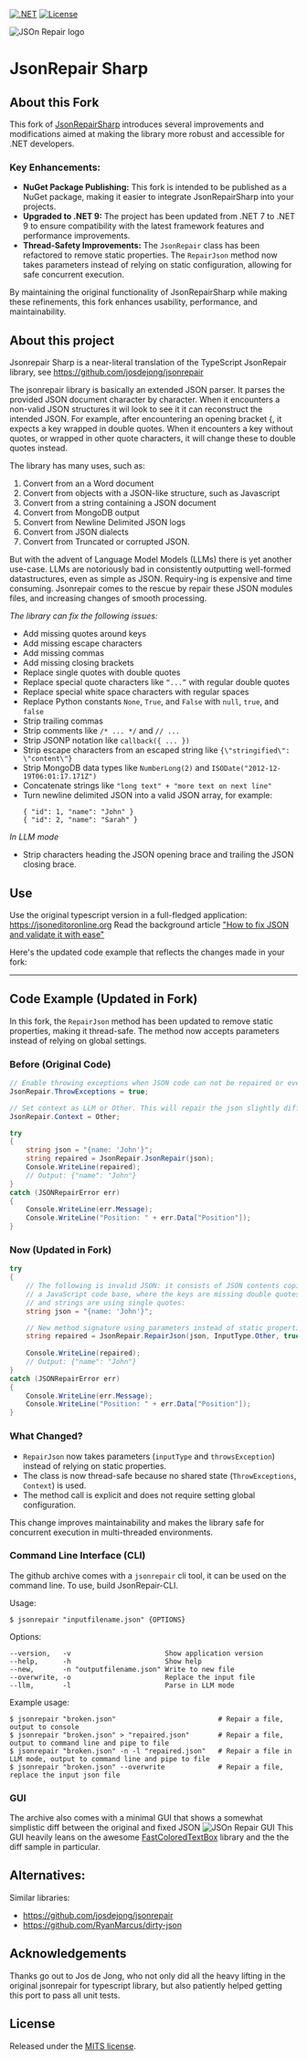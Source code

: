[![.NET](https://github.com/thijse/JsonRepairSharp/actions/workflows/dotnet.yml/badge.svg)](https://github.com/thijse/JsonRepairSharp/actions/workflows/dotnet.yml)
[![License](https://img.shields.io/badge/license-MIT-blue.svg)](LICENSE)

![JSOn Repair logo](/Assets/logo_small.png?raw=true )
# JsonRepair Sharp

## About this Fork

This fork of [JsonRepairSharp](https://github.com/thijse/JsonRepairSharp) introduces several improvements and modifications aimed at making the library more robust and accessible for .NET developers.

### Key Enhancements:

- **NuGet Package Publishing:** This fork is intended to be published as a NuGet package, making it easier to integrate JsonRepairSharp into your projects.
- **Upgraded to .NET 9:** The project has been updated from .NET 7 to .NET 9 to ensure compatibility with the latest framework features and performance improvements.
- **Thread-Safety Improvements:** The `JsonRepair` class has been refactored to remove static properties. The `RepairJson` method now takes parameters instead of relying on static configuration, allowing for safe concurrent execution.

By maintaining the original functionality of JsonRepairSharp while making these refinements, this fork enhances usability, performance, and maintainability.

## About this project

Jsonrepair Sharp is a near-literal translation of the TypeScript JsonRepair library, see https://github.com/josdejong/jsonrepair

The jsonrepair library is basically an extended JSON parser. It parses the provided JSON document character by character. When it encounters a non-valid JSON structures it wil look to see it it can reconstruct the intended JSON. For example, after encountering an opening bracket {, it expects a key wrapped in double quotes. When it encounters a key without quotes, or wrapped in other quote characters, it will change these to double quotes instead.

The library has many uses, such as:

1. Convert from an a Word document
1. Convert from objects with a JSON-like structure, such as Javascript
1. Convert from a string containing a JSON document
1. Convert from MongoDB output
1. Convert from Newline Delimited JSON logs
1. Convert from JSON dialects
1. Convert from Truncated or corrupted JSON.

But with the advent of Language Model Models (LLMs) there is yet another use-case. LLMs are notoriously bad in consistently outputting well-formed datastructures, even as simple as JSON. Requiry-ing is expensive and time consuming.  Jsonrepair comes to the rescue by repair these JSON modules files, and increasing changes of smooth processing.

*The library can fix the  following issues:*

- Add missing quotes around keys
- Add missing escape characters
- Add missing commas
- Add missing closing brackets
- Replace single quotes with double quotes
- Replace special quote characters like `“...”`  with regular double quotes
- Replace special white space characters with regular spaces
- Replace Python constants `None`, `True`, and `False` with `null`, `true`, and `false`
- Strip trailing commas
- Strip comments like `/* ... */` and `// ...`
- Strip JSONP notation like `callback({ ... })`
- Strip escape characters from an escaped string like `{\"stringified\": \"content\"}`
- Strip MongoDB data types like `NumberLong(2)` and `ISODate("2012-12-19T06:01:17.171Z")`
- Concatenate strings like `"long text" + "more text on next line"`
- Turn newline delimited JSON into a valid JSON array, for example:
    ```
    { "id": 1, "name": "John" }
    { "id": 2, "name": "Sarah" }
    ```

*In LLM mode*
- Strip characters heading the JSON opening brace and  trailing the JSON closing brace.


## Use

Use the original typescript version in a full-fledged application: https://jsoneditoronline.org
Read the background article ["How to fix JSON and validate it with ease"](https://jsoneditoronline.org/indepth/parse/fix-json/)

Here's the updated code example that reflects the changes made in your fork:

---

## Code Example (Updated in Fork)

In this fork, the `RepairJson` method has been updated to remove static properties, making it thread-safe. The method now accepts parameters instead of relying on global settings.

### **Before (Original Code)**
```cs
// Enable throwing exceptions when JSON code can not be repaired or even understood (enabled by default)
JsonRepair.ThrowExceptions = true;

// Set context as LLM or Other. This will repair the json slightly differently. (Other by default)
JsonRepair.Context = Other;

try
{
    string json = "{name: 'John'}";
    string repaired = JsonRepair.JsonRepair(json);
    Console.WriteLine(repaired);
    // Output: {"name": "John"}
}
catch (JSONRepairError err)
{
    Console.WriteLine(err.Message);
    Console.WriteLine("Position: " + err.Data["Position"]);
}
```

### **Now (Updated in Fork)**
```cs
try
{
    // The following is invalid JSON: it consists of JSON contents copied from 
    // a JavaScript code base, where the keys are missing double quotes, 
    // and strings are using single quotes:
    string json = "{name: 'John'}";

    // New method signature using parameters instead of static properties
    string repaired = JsonRepair.RepairJson(json, InputType.Other, true);
    
    Console.WriteLine(repaired);
    // Output: {"name": "John"}
}
catch (JSONRepairError err)
{
    Console.WriteLine(err.Message);
    Console.WriteLine("Position: " + err.Data["Position"]);
}
```

### **What Changed?**
- `RepairJson` now takes parameters (`inputType` and `throwsException`) instead of relying on static properties.
- The class is now thread-safe because no shared state (`ThrowExceptions`, `Context`) is used.
- The method call is explicit and does not require setting global configuration.

This change improves maintainability and makes the library safe for concurrent execution in multi-threaded environments.

### Command Line Interface (CLI)

The github archive comes with a `jsonrepair` cli tool, it can be used on the command line. To use, build JsonRepair-CLI.

Usage:

```
$ jsonrepair "inputfilename.json" {OPTIONS}
```

Options:

```
--version,   -v                       Show application version
--help,      -h                       Show help
--new,       -n "outputfilename.json" Write to new file
--overwrite, -o                       Replace the input file
--llm,       -l                       Parse in LLM mode
```

Example usage:

```
$ jsonrepair "broken.json"                         # Repair a file, output to console
$ jsonrepair "broken.json" > "repaired.json"       # Repair a file, output to command line and pipe to file
$ jsonrepair "broken.json" -n -l "repaired.json"   # Repair a file in LLM mode, output to command line and pipe to file
$ jsonrepair "broken.json" --overwrite             # Repair a file, replace the input json file
```

### GUI

The archive also comes with a minimal GUI that shows a somewhat simplistic diff between the original and fixed JSON
![JSOn Repair GUI](/Assets/JsonRepairGui.png?raw=true )
This GUI heavily leans on the awesome [FastColoredTextBox](https://github.com/PavelTorgashov/FastColoredTextBox) library and the the diff sample in particular.



## Alternatives:

Similar libraries:

- https://github.com/josdejong/jsonrepair
- https://github.com/RyanMarcus/dirty-json

## Acknowledgements

Thanks go out to Jos de Jong, who not only did all the heavy lifting in the original jsonrepair for typescript library, but also patiently helped getting this port to pass all unit tests. 

## License

Released under the [MITS license](LICENSE.md).
